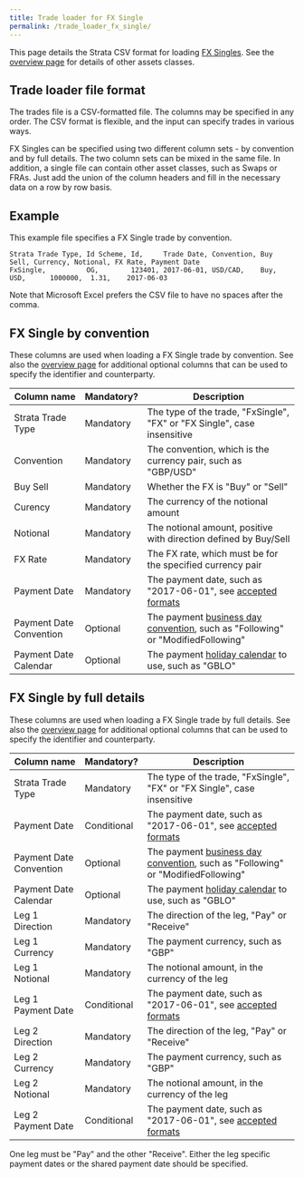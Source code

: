```yaml
---
title: Trade loader for FX Single
permalink: /trade_loader_fx_single/
---
```


This page details the Strata CSV format for loading [FX Singles]({{site.baseurl}}/fx_single).
See the [overview page]({{site.baseurl}}/trade_loader) for details of other assets classes.


## Trade loader file format

The trades file is a CSV-formatted file.
The columns may be specified in any order.
The CSV format is flexible, and the input can specify trades in various ways.

FX Singles can be specified using two different column sets - by convention and by full details.
The two column sets can be mixed in the same file.
In addition, a single file can contain other asset classes, such as Swaps or FRAs.
Just add the union of the column headers and fill in the necessary data on a row by row basis.


## Example

This example file specifies a FX Single trade by convention.

```
Strata Trade Type, Id Scheme, Id,     Trade Date, Convention, Buy Sell, Currency, Notional, FX Rate, Payment Date
FxSingle,          OG,        123401, 2017-06-01, USD/CAD,    Buy,      USD,      1000000,  1.31,    2017-06-03
```

Note that Microsoft Excel prefers the CSV file to have no spaces after the comma.


## FX Single by convention

These columns are used when loading a FX Single trade by convention.
See also the [overview page]({{site.baseurl}}/trade_loader) for additional optional columns that can be used
to specify the identifier and counterparty.

| Column name             | Mandatory?  | Description |
|-------------------------|-------------|-------------|
| Strata Trade Type       | Mandatory   | The type of the trade, "FxSingle", "FX" or "FX Single", case insensitive |
| Convention              | Mandatory   | The convention, which is the currency pair, such as "GBP/USD" |
| Buy Sell                | Mandatory   | Whether the FX is "Buy" or "Sell" |
| Curency                 | Mandatory   | The currency of the notional amount |
| Notional                | Mandatory   | The notional amount, positive with direction defined by Buy/Sell |
| FX Rate                 | Mandatory   | The FX rate, which must be for the specified currency pair |
| Payment Date            | Mandatory   | The payment date, such as "2017-06-01", see [accepted formats]({{site.baseurl}}/common_formats/) |
| Payment Date Convention | Optional    | The payment [business day convention]({{site.baseurl}}/date_adjustments/), such as "Following" or "ModifiedFollowing" |
| Payment Date Calendar   | Optional    | The payment [holiday calendar]({{site.baseurl}}/holiday_data/) to use, such as "GBLO" |


## FX Single by full details

These columns are used when loading a FX Single trade by full details.
See also the [overview page]({{site.baseurl}}/trade_loader) for additional optional columns that can be used
to specify the identifier and counterparty.

| Column name             | Mandatory?  | Description |
|-------------------------|-------------|-------------|
| Strata Trade Type       | Mandatory   | The type of the trade, "FxSingle", "FX" or "FX Single", case insensitive |
| Payment Date            | Conditional | The payment date, such as "2017-06-01", see [accepted formats]({{site.baseurl}}/common_formats/) |
| Payment Date Convention | Optional    | The payment [business day convention]({{site.baseurl}}/date_adjustments/), such as "Following" or "ModifiedFollowing" |
| Payment Date Calendar   | Optional    | The payment [holiday calendar]({{site.baseurl}}/holiday_data/) to use, such as "GBLO" |
| Leg 1 Direction         | Mandatory   | The direction of the leg, "Pay" or "Receive" |
| Leg 1 Currency          | Mandatory   | The payment currency, such as "GBP" |
| Leg 1 Notional          | Mandatory   | The notional amount, in the currency of the leg |
| Leg 1 Payment Date      | Conditional | The payment date, such as "2017-06-01", see [accepted formats]({{site.baseurl}}/common_formats/) |
| Leg 2 Direction         | Mandatory   | The direction of the leg, "Pay" or "Receive" |
| Leg 2 Currency          | Mandatory   | The payment currency, such as "GBP" |
| Leg 2 Notional          | Mandatory   | The notional amount, in the currency of the leg |
| Leg 2 Payment Date      | Conditional | The payment date, such as "2017-06-01", see [accepted formats]({{site.baseurl}}/common_formats/) |

One leg must be "Pay" and the other "Receive".
Either the leg specific payment dates or the shared payment date should be specified.
